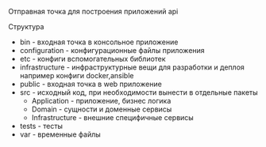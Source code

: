 Отправная точка для построения приложений api

Структура

- bin - входная точка в консольное приложение
- configuration - конфигурационные файлы приложения
- etc - конфиги вспомогательных библиотек
- infrastructure - инфраструктурные вещи для разработки и деплоя например конфиги docker,ansible
- public - входная точка в web приложение
- src - исходный код, при необходимости вынести в отдельные пакеты
  - Application - приложение, бизнес логика
  - Domain - сущности и доменные сервисы
  - Infrastructure - внешние специфичные сервисы
- tests - тесты
- var - временные файлы



